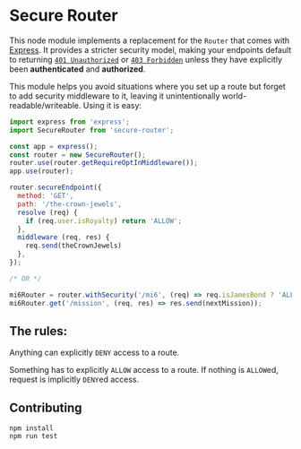 # Secure Router

This node module implements a replacement for the `Router` that comes with
[Express][express]. It provides a stricter security model, making your
endpoints default to returning [`401 Unauthorized`][rfc401] or [`403
Forbidden`][rfc403] unless they have explicitly been **authenticated** and
**authorized**.

This module helps you avoid situations where you set up a route but forget
to add security middleware to it, leaving it unintentionally
world-readable/writeable. Using it is easy:

```javascript
import express from 'express';
import SecureRouter from 'secure-router';

const app = express();
const router = new SecureRouter();
router.use(router.getRequireOptInMiddleware());
app.use(router);

router.secureEndpoint({
  method: 'GET',
  path: '/the-crown-jewels',
  resolve (req) {
    if (req.user.isRoyalty) return 'ALLOW';
  },
  middleware (req, res) {
    req.send(theCrownJewels)
  },
});

/* OR */

mi6Router = router.withSecurity('/mi6', (req) => req.isJamesBond ? 'ALLOW' : null)
mi6Router.get('/mission', (req, res) => res.send(nextMission));
```

[rfc401]: https://httpstatuses.com/401
[rfc403]: https://httpstatuses.com/403 
[express]: https://expressjs.com/

## The rules:

Anything can explicitly `DENY` access to a route.

Something has to explicitly `ALLOW` access to a route. If nothing is `ALLOW`ed, request is implicitly `DENY`ed access.

## Contributing

```
npm install
npm run test
```
